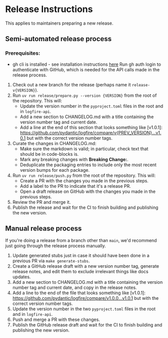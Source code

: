 # Release Instructions

This applies to maintainers preparing a new release.

## Semi-automated release process

### Prerequisites:

* gh cli is installed - see installation instructions [here](https://docs.github.com/en/github-cli/github-cli/quickstart)
Run gh auth login to authenticate with GitHub, which is needed for the API calls made in the release process.

1. Check out a new branch for the release (perhaps name it `release-v{VERSION}`).
2. Run `uv run release/prepare.py --version {VERSION}` from the root of the repository.
This will:
    * Update the version number in the `pyproject.toml` files in the root and in `logfire-api`.
    * Add a new section to CHANGELOG.md with a title containing the version number tag and current date.
    * Add a line at the end of this section that looks something like [v1.0.1]: https://github.com/pydantic/logfire/compare/v{PREV_VERSION}...v1.0.1 but with the correct version number tags.
3. Curate the changes in CHANGELOG.md:
    * Make sure the markdown is valid; in particular, check text that should be in code-blocks is.
    * Mark any breaking changes with **Breaking Change:**.
    * Deduplicate the packaging entries to include only the most recent version bumps for each package.
4. Run `uv run release/push.py` from the root of the repository. This will:
    * Create a PR with the changes you made in the previous steps.
    * Add a label to the PR to indicate that it's a release PR.
    * Open a draft release on GitHub with the changes you made in the previous steps.
5. Review the PR and merge it.
6. Publish the release and wait for the CI to finish building and publishing the new version.

## Manual release process

If you're doing a release from a branch other than `main`, we'd recommend just going through the release process manually.

1. Update generated stubs just in case it should have been done in a previous PR via `make generate-stubs`.
2. Create a GitHub release draft with a new version number tag, generate release notes, and edit them to exclude irrelevant things like docs updates.
3. Add a new section to CHANGELOG.md with a title containing the version number tag and current date, and copy in the release notes.
4. Add a line to the end of the file that looks something like [v1.0.1]: https://github.com/pydantic/logfire/compare/v1.0.0...v1.0.1 but with the correct version number tags.
5. Update the version number in the two `pyproject.toml` files in the root and in `logfire-api`.
6. Push and merge a PR with these changes.
7. Publish the GitHub release draft and wait for the CI to finish building and publishing the new version.
